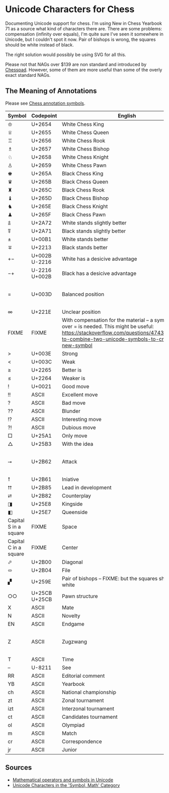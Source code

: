 # Unicode Characters for Chess

Documenting Unicode support for chess. I'm using New in Chess Yearbook
71 as a source what kind of characters there are. There are some
problems: compensation (infinity over equals), I'm quite sure I've seen
it somewhere in Unicode, but I couldn't spot it now. Pair of bishops is
wrong, the squares should be white instead of black.

The right solution would possibly be using SVG for all this.

Please not that NAGs over $139 are non standard and introduced by [Chesspad](http://www.wmlsoftware.com/chesspad.html). However, some of them are more useful than some of 
the overly exact standard NAGs.

## The Meaning of Annotations

Please see [Chess annotation symbols](https://en.wikipedia.org/wiki/Chess_annotation_symbols).

Symbol | Codepoint | English | NAG
------ | ---------- | ------- | ---
&#x2654; | U+2654 | White Chess King | N/A
&#x2655; | U+2655 | White Chess Queen | N/A
&#x2656; | U+2656 | White Chess Rook | N/A
&#x2657; | U+2657 | White Chess Bishop | N/A
&#x2658; | U+2658 | White Chess Knight | N/A
&#x2659; | U+2659 | White Chess Pawn | N/A
&#x265A; | U+265A | Black Chess King | N/A
&#x265B; | U+265B | Black Chess Queen | N/A
&#x265C; | U+265C | Black Chess Rook | N/A
&#x265D; | U+265D | Black Chess Bishop | N/A
&#x265E; | U+265E | Black Chess Knight | N/A
&#x265F; | U+265F | Black Chess Pawn | N/A
&#x2a72; | U+2A72 | White stands slightly better | $14
&#x2a71; | U+2A71 | Black stands slightly better | $15
&#xb1; | U+00B1 | White stands better | $16
&#x2213; | U+2213 | Black stands better | $17
+&#x2212; | U+002B U-2216 | White has a desicive advantage | $18
&#x2212;+ |  U-2216 U+002B | Black has a desicive advantage | $19
= | U+003D | Balanced position | $10; $11 or $12 might be applicable
&#x221e; | U+221E | Unclear position | $13
FIXME | FIXME | With compensation for the material – a symbol with &#x221e; over = is needed. This might be useful: https://stackoverflow.com/questions/47437061/how-to-combine-two-unicode-symbols-to-create-a-new-symbol | $44 for White, $45 for Black
&gt; | U+003E | Strong | N/A
&lt; | U+003C | Weak | N/A
&#x2265; | U+2265 | Better is | $142
&#x2264; | U+2264 | Weaker is | $143
! | U+0021 | Good move | $1
!! | ASCII | Excellent move | $3
? | ASCII | Bad move | $2
?? | ASCII | Blunder | $4
!? | ASCII | Interesting move | $5
?! | ASCII | Dubious move | $6
&#x25A1; | U+25A1 | Only move | $7
&#x25B3; | U+25B3 | With the idea | $140
&#x2B62; | U+2B62 | Attack | $40 for White, $41 for Black
&#x2B61; | U+2B61 | Iniative | $36–$39
&#x2B85; | U+2B85 | Lead in development | $30-$35
&#x2B82; | U+2B82 | Counterplay | $130-$135
&#x25E8; | U+25E8 | Kingside | $242
&#x25E7; | U+25E7 | Queenside | $243
Capital S in a square | FIXME | Space | $24–$29
Capital C in a square | FIXME | Center | $48-$53
&#x2B00; | U+2B00 | Diagonal | $240
&#x2B04; | U+2B04 | File | $239
&#x259E; | U+259E | Pair of bishops – FIXME: but the squares should be white | $246
&#x25CB;&#x25CB; | U+25CB U+25CB | Pawn structure | $249-$253
X | ASCII | Mate | N/A
N | ASCII | Novelty | $146
EN | ASCII | Endgame
Z | ASCII | Zugzwang | $22 for White, $23 for Black
T | ASCII | Time
– | U-8211 | See
RR | ASCII | Editorial comment
YB | ASCII | Yearbook
ch | ASCII | National championship
zt | ASCII | Zonal tournament
izt | ASCII | Interzonal tournament
ct | ASCII | Candidates tournament
ol | ASCII | Olympiad
m | ASCII | Match
cr | ASCII | Correspondence
jr | ASCII | Junior

## Sources

* [Mathematical operators and symbols in Unicode](https://en.wikipedia.org/wiki/Mathematical_operators_and_symbols_in_Unicode)
* [Unicode Characters in the 'Symbol, Math' Category](http://www.fileformat.info/info/unicode/category/Sm/list.htm)
